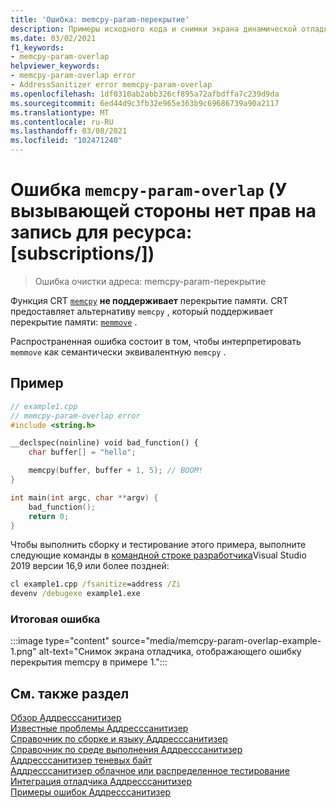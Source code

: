 ```yaml
---
title: 'Ошибка: memcpy-param-перекрытие'
description: Примеры исходного кода и снимки экрана динамической отладки для ошибок перекрытия параметров memcpy.
ms.date: 03/02/2021
f1_keywords:
- memcpy-param-overlap
helpviewer_keywords:
- memcpy-param-overlap error
- AddressSanitizer error memcpy-param-overlap
ms.openlocfilehash: 1df0310ab2abb326cf895a72afbdffa7c239d9da
ms.sourcegitcommit: 6ed44d9c3fb32e965e363b9c69686739a90a2117
ms.translationtype: MT
ms.contentlocale: ru-RU
ms.lasthandoff: 03/08/2021
ms.locfileid: "102471240"
---
```

# <a name="error-memcpy-param-overlap"></a>Ошибка `memcpy-param-overlap` (У вызывающей стороны нет прав на запись для ресурса: [subscriptions/])

> Ошибка очистки адреса: memcpy-param-перекрытие

Функция CRT [`memcpy`](../c-runtime-library/reference/memcpy-wmemcpy.md) **не поддерживает** перекрытие памяти. CRT предоставляет альтернативу `memcpy` , который поддерживает перекрытие памяти: [`memmove`](../c-runtime-library/reference/memmove-wmemmove.md) .

Распространенная ошибка состоит в том, чтобы интерпретировать `memmove` как семантически эквивалентную `memcpy` .

## <a name="example"></a>Пример

```cpp
// example1.cpp
// memcpy-param-overlap error
#include <string.h>

__declspec(noinline) void bad_function() {
    char buffer[] = "hello";

    memcpy(buffer, buffer + 1, 5); // BOOM!
}

int main(int argc, char **argv) {
    bad_function();
    return 0;
}
```

Чтобы выполнить сборку и тестирование этого примера, выполните следующие команды в [командной строке разработчика](../build/building-on-the-command-line.md#developer_command_prompt_shortcuts)Visual Studio 2019 версии 16,9 или более поздней:

```cmd
cl example1.cpp /fsanitize=address /Zi
devenv /debugexe example1.exe
```

### <a name="resulting-error"></a>Итоговая ошибка

:::image type="content" source="media/memcpy-param-overlap-example-1.png" alt-text="Снимок экрана отладчика, отображающего ошибку перекрытия memcpy в примере 1.":::

## <a name="see-also"></a>См. также раздел

[Обзор Аддресссанитизер](./asan.md)\
[Известные проблемы Аддресссанитизер](./asan-known-issues.md)\
[Справочник по сборке и языку Аддресссанитизер](./asan-building.md)\
[Справочник по среде выполнения Аддресссанитизер](./asan-runtime.md)\
[Аддресссанитизер теневых байт](./asan-shadow-bytes.md)\
[Аддресссанитизер облачное или распределенное тестирование](./asan-offline-crash-dumps.md)\
[Интеграция отладчика Аддресссанитизер](./asan-debugger-integration.md)\
[Примеры ошибок Аддресссанитизер](./asan-error-examples.md)
